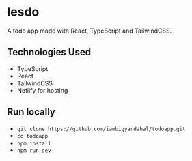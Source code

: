 # lesdo
A todo app made with React, TypeScript and TailwindCSS.

## Technologies Used

- TypeScript
- React
- TailwindCSS
- Netlify for hosting

## Run locally

- `git clone https://github.com/iambigyandahal/todoapp.git`
- `cd todoapp`
- `npm install`
- `npm run dev`
